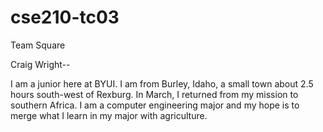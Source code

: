 # cse210-tc03
Team Square

Craig Wright--

I am a junior here at BYUI. I am from Burley, Idaho, a small town about 2.5 hours south-west of Rexburg.
In March, I returned from my mission to southern Africa. I am a computer engineering major and my hope is
to merge what I learn in my major with agriculture.